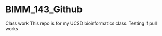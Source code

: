 # BIMM_143_Github
Class work
This repo is for my UCSD bioinformatics class. 
Testing if pull works 
